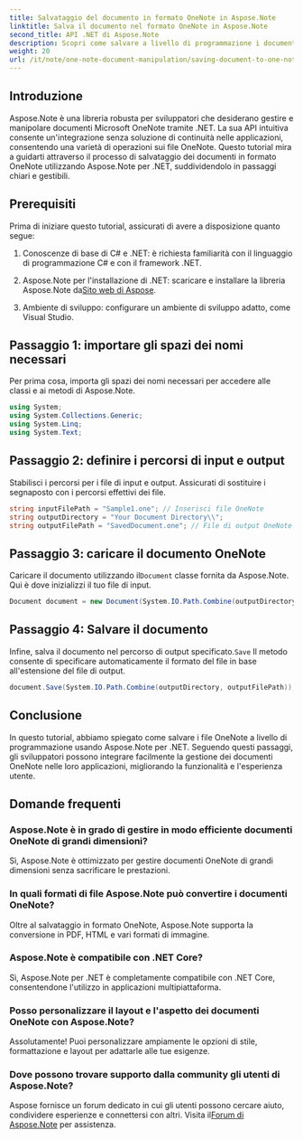 ```yaml
---
title: Salvataggio del documento in formato OneNote in Aspose.Note
linktitle: Salva il documento nel formato OneNote in Aspose.Note
second_title: API .NET di Aspose.Note
description: Scopri come salvare a livello di programmazione i documenti OneNote usando Aspose.Note per .NET in questo tutorial completo. Scopri una guida passo passo che ti accompagna attraverso l'intero processo, dal caricamento dei file OneNote esistenti al loro salvataggio nel formato desiderato.
weight: 20
url: /it/note/one-note-document-manipulation/saving-document-to-one-note-format/
---
```

## Introduzione

Aspose.Note è una libreria robusta per sviluppatori che desiderano gestire e manipolare documenti Microsoft OneNote tramite .NET. La sua API intuitiva consente un'integrazione senza soluzione di continuità nelle applicazioni, consentendo una varietà di operazioni sui file OneNote. Questo tutorial mira a guidarti attraverso il processo di salvataggio dei documenti in formato OneNote utilizzando Aspose.Note per .NET, suddividendolo in passaggi chiari e gestibili.

## Prerequisiti

Prima di iniziare questo tutorial, assicurati di avere a disposizione quanto segue:

1. Conoscenze di base di C# e .NET: è richiesta familiarità con il linguaggio di programmazione C# e con il framework .NET.
   
2.  Aspose.Note per l'installazione di .NET: scaricare e installare la libreria Aspose.Note da[Sito web di Aspose](https://releases.aspose.com/note/net/).

3. Ambiente di sviluppo: configurare un ambiente di sviluppo adatto, come Visual Studio.

## Passaggio 1: importare gli spazi dei nomi necessari

Per prima cosa, importa gli spazi dei nomi necessari per accedere alle classi e ai metodi di Aspose.Note.

```csharp
using System;
using System.Collections.Generic;
using System.Linq;
using System.Text;
```

## Passaggio 2: definire i percorsi di input e output

Stabilisci i percorsi per i file di input e output. Assicurati di sostituire i segnaposto con i percorsi effettivi dei file.

```csharp
string inputFilePath = "Sample1.one"; // Inserisci file OneNote
string outputDirectory = "Your Document Directory\\";
string outputFilePath = "SavedDocument.one"; // File di output OneNote
```

## Passaggio 3: caricare il documento OneNote

 Caricare il documento utilizzando il`Document` classe fornita da Aspose.Note. Qui è dove inizializzi il tuo file di input.

```csharp
Document document = new Document(System.IO.Path.Combine(outputDirectory, inputFilePath));
```

## Passaggio 4: Salvare il documento

 Infine, salva il documento nel percorso di output specificato.`Save` Il metodo consente di specificare automaticamente il formato del file in base all'estensione del file di output.

```csharp
document.Save(System.IO.Path.Combine(outputDirectory, outputFilePath));
```

## Conclusione

In questo tutorial, abbiamo spiegato come salvare i file OneNote a livello di programmazione usando Aspose.Note per .NET. Seguendo questi passaggi, gli sviluppatori possono integrare facilmente la gestione dei documenti OneNote nelle loro applicazioni, migliorando la funzionalità e l'esperienza utente.

## Domande frequenti

### Aspose.Note è in grado di gestire in modo efficiente documenti OneNote di grandi dimensioni?

Sì, Aspose.Note è ottimizzato per gestire documenti OneNote di grandi dimensioni senza sacrificare le prestazioni.

### In quali formati di file Aspose.Note può convertire i documenti OneNote?

Oltre al salvataggio in formato OneNote, Aspose.Note supporta la conversione in PDF, HTML e vari formati di immagine.

### Aspose.Note è compatibile con .NET Core?

Sì, Aspose.Note per .NET è completamente compatibile con .NET Core, consentendone l'utilizzo in applicazioni multipiattaforma.

### Posso personalizzare il layout e l'aspetto dei documenti OneNote con Aspose.Note?

Assolutamente! Puoi personalizzare ampiamente le opzioni di stile, formattazione e layout per adattarle alle tue esigenze.

### Dove possono trovare supporto dalla community gli utenti di Aspose.Note?

 Aspose fornisce un forum dedicato in cui gli utenti possono cercare aiuto, condividere esperienze e connettersi con altri. Visita il[Forum di Aspose.Note](https://forum.aspose.com/c/note/28) per assistenza.